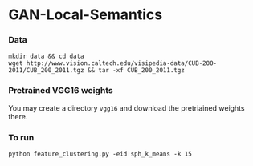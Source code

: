 # GAN-Local-Semantics
### Data
```
mkdir data && cd data
wget http://www.vision.caltech.edu/visipedia-data/CUB-200-2011/CUB_200_2011.tgz && tar -xf CUB_200_2011.tgz
```

### Pretrained VGG16 weights
You may create a directory `vgg16` and download the pretriained weights there.

### To run
```
python feature_clustering.py -eid sph_k_means -k 15
```
